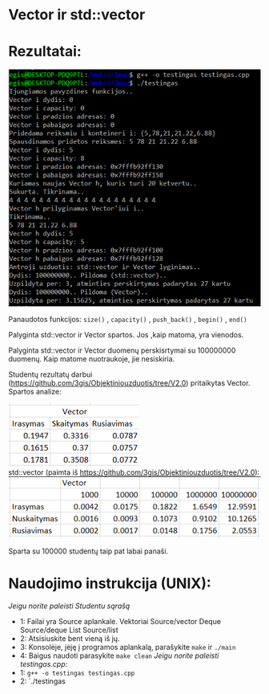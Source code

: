 # Vector ir std::vector

# Rezultatai:
 ![](testingas.png)  
 
 Panaudotos funkcijos: `size()` , `capacity()` , `push_back()` , `begin()` , `end()`  
 
 Palyginta std::vector ir Vector spartos. Jos ,kaip matoma, yra vienodos.  
 
 Palyginta std::vector ir Vector duomenų perskisrtymai su 100000000 duomenų. Kaip matome nuotraukoje, jie nesiskiria.
 
 Studentų rezultatų darbui (https://github.com/3gis/Objektiniouzduotis/tree/V2.0) pritaikytas Vector. Spartos analize:
 
 ![](Vectortestingas.png)  
 std::vector (paimta iš https://github.com/3gis/Objektiniouzduotis/tree/V2.0):  
 ![](stdvector.png)  
 
 Sparta su 100000 studentų taip pat labai panaši.
 
 # Naudojimo instrukcija (UNIX):
 *Jeigu norite paleisti Studentu sąrašą*
- 1: Failai yra Source aplankale. Vektoriai Source/vector Deque Source/deque List Source/list
- 2: Atsisiuskite bent vieną iš jų.
- 3: Konsolėje, įėję į programos aplankalą, parašykite `make` ir `./main`
- 4: Baigus naudoti parasykite `make clean`
*Jeigu norite paleisti testingas.cpp*:
- 1: `g++ -o testingas testingas.cpp`
- 2: `./testingas

 
 
 
 
